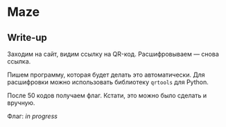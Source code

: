 # Maze

## Write-up

Заходим на сайт, видим ссылку на QR-код. Расшифровываем — снова ссылка.

Пишем программу, которая будет делать это автоматически. Для расшифровки можно использовать библиотеку `qrtools` для Python.

После 50 кодов получаем флаг. Кстати, это можно было сделать и вручную.

Флаг: *in progress*

